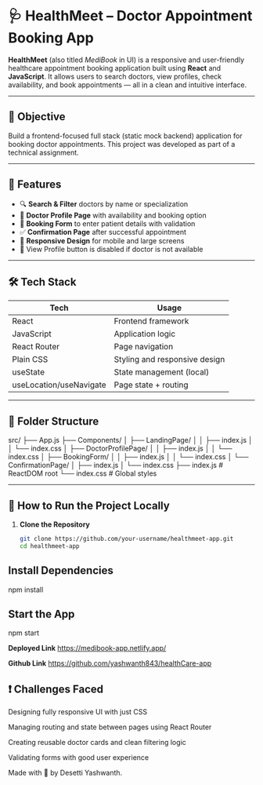 # 🩺 HealthMeet – Doctor Appointment Booking App

**HealthMeet** (also titled *MediBook* in UI) is a responsive and user-friendly healthcare appointment booking application built using **React** and **JavaScript**. It allows users to search doctors, view profiles, check availability, and book appointments — all in a clean and intuitive interface.

---

## 🎯 Objective

Build a frontend-focused full stack (static mock backend) application for booking doctor appointments. This project was developed as part of a technical assignment.

---

## 🚀 Features

- 🔍 **Search & Filter** doctors by name or specialization
- 📇 **Doctor Profile Page** with availability and booking option
- 🧾 **Booking Form** to enter patient details with validation
- ✅ **Confirmation Page** after successful appointment
- 📱 **Responsive Design** for mobile and large screens
- 🚫 View Profile button is disabled if doctor is not available

---

## 🛠️ Tech Stack

| Tech        | Usage                                 |
|-------------|----------------------------------------|
| React       | Frontend framework                    |
| JavaScript  | Application logic                     |
| React Router| Page navigation                       |
| Plain CSS   | Styling and responsive design         |
| useState    | State management (local)              |
| useLocation/useNavigate | Page state + routing     |

---

## 📁 Folder Structure

src/
├── App.js
├── Components/
│ ├── LandingPage/
│ │ ├── index.js
│ │ └── index.css
│ ├── DoctorProfilePage/
│ │ ├── index.js
│ │ └── index.css
│ ├── BookingForm/
│ │ ├── index.js
│ │ └── index.css
│ └── ConfirmationPage/
│ ├── index.js
│ └── index.css
├── index.js # ReactDOM root
└── index.css # Global styles


---

## 🧪 How to Run the Project Locally

1. **Clone the Repository**
   ```bash
   git clone https://github.com/your-username/healthmeet-app.git
   cd healthmeet-app


## Install Dependencies
  npm install

## Start the App
  npm start

**Deployed Link**
https://medibook-app.netlify.app/

**Github Link**
https://github.com/yashwanth843/healthCare-app

## ❗ Challenges Faced
Designing fully responsive UI with just CSS

Managing routing and state between pages using React Router

Creating reusable doctor cards and clean filtering logic

Validating forms with good user experience

Made with 💙 by Desetti Yashwanth.

